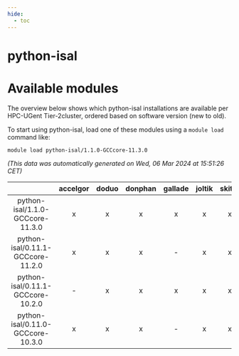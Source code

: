 ```yaml
---
hide:
  - toc
---
```


python-isal
===========

# Available modules


The overview below shows which python-isal installations are available per HPC-UGent Tier-2cluster, ordered based on software version (new to old).

To start using python-isal, load one of these modules using a `module load` command like:

```shell
module load python-isal/1.1.0-GCCcore-11.3.0
```

*(This data was automatically generated on Wed, 06 Mar 2024 at 15:51:26 CET)*  

| |accelgor|doduo|donphan|gallade|joltik|skitty|
| :---: | :---: | :---: | :---: | :---: | :---: | :---: |
|python-isal/1.1.0-GCCcore-11.3.0|x|x|x|x|x|x|
|python-isal/0.11.1-GCCcore-11.2.0|x|x|x|-|x|x|
|python-isal/0.11.1-GCCcore-10.2.0|-|x|x|x|x|x|
|python-isal/0.11.0-GCCcore-10.3.0|x|x|x|-|x|x|
